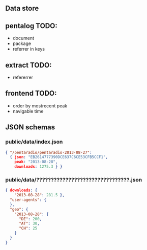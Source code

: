 ## Data store


## pentalog TODO:
* document
* package
* referrer in keys

## extract TODO:
* refererrer

## frontend TODO:
* order by mostrecent peak
* navigable time


## JSON schemas

### public/data/index.json

```json
{ "/pentaradio/pentaradio-2013-08-27":
  { json: "EB2614777390DCE637C6CE53CFB5CCF1",
    peak: "2013-08-28",
	downloads: 1275.3 } }
```

### public/data/????????????????????????????????.json

```json
{ downloads: {
    "2013-08-28": 281.5 },
  "user-agents": {
  },
  "geo": {
    "2013-08-28": {
	  "DE": 200,
	  "AT": 30,
	  "CH": 25
	}
  }
}
```
